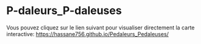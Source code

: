 # P-daleurs_P-daleuses

Vous pouvez cliquez sur le lien suivant pour visualiser directement la carte interactive: https://hassane756.github.io/Pedaleurs_Pedaleuses/
